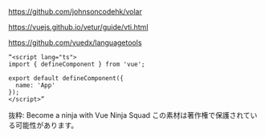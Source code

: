 https://github.com/johnsoncodehk/volar

https://vuejs.github.io/vetur/guide/vti.html

https://github.com/vuedx/languagetools


```
“<script lang="ts">
import { defineComponent } from 'vue';

export default defineComponent({
  name: 'App'
});
</script>”
```

抜粋:
Become a ninja with Vue
Ninja Squad
この素材は著作権で保護されている可能性があります。
